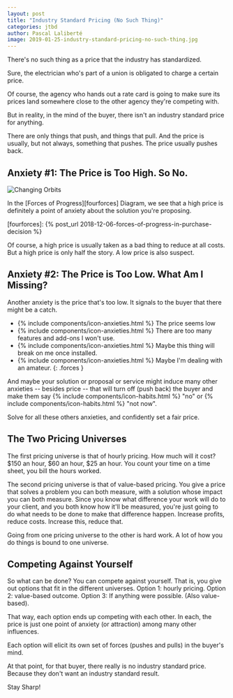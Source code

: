 ```yaml
---
layout: post
title: "Industry Standard Pricing (No Such Thing)"
categories: jtbd
author: Pascal Laliberté
image: 2019-01-25-industry-standard-pricing-no-such-thing.jpg
---
```


There's no such thing as a price that the industry has standardized.

Sure, the electrician who's part of a union is obligated to charge a certain price.

Of course, the agency who hands out a rate card is going to make sure its prices land somewhere close to the other agency they're competing with.

But in reality, in the mind of the buyer, there isn't an industry standard price for anything.

There are only things that push, and things that pull. And the price is usually, but not always, something that pushes. The price usually pushes back.

## Anxiety #1: The Price is Too High. So No.

![Changing Orbits](/assets/images/posts/2019-01-25-industry-standard-pricing-no-such-thing-01.svg)

In the [Forces of Progress][fourforces] Diagram, we see that a high price is definitely a point of anxiety about the solution you're proposing.

[fourforces]: {% post_url 2018-12-06-forces-of-progress-in-purchase-decision %}

Of course, a high price is usually taken as a bad thing to reduce at all costs. But a high price is only half the story. A low price is also suspect.

## Anxiety #2: The Price is Too Low. What Am I Missing?

Another anxiety is the price that's too low. It signals to the buyer that there might be a catch.

* {% include components/icon-anxieties.html %} The price seems low
* {% include components/icon-anxieties.html %} There are too many features and add-ons I won't use.
* {% include components/icon-anxieties.html %} Maybe this thing will break on me once installed.
* {% include components/icon-anxieties.html %} Maybe I'm dealing with an amateur.
{: .forces }

And maybe your solution or proposal or service might induce many other anxieties -- besides price -- that will turn off (push back) the buyer and make them say {% include components/icon-habits.html %} "no" or {% include components/icon-habits.html %} "not now".

Solve for all these others anxieties, and confidently set a fair price.

## The Two Pricing Universes

The first pricing universe is that of hourly pricing. How much will it cost? $150 an hour, $60 an hour, $25 an hour. You count your time on a time sheet, you bill the hours worked.

The second pricing universe is that of value-based pricing. You give a price that solves a problem you can both measure, with a solution whose impact you can both measure. Since you know what difference your work will do to your client, and you both know how it'll be measured, you're just going to do what needs to be done to make that difference happen. Increase profits, reduce costs. Increase this, reduce that.

Going from one pricing universe to the other is hard work. A lot of how you do things is bound to one universe.

## Competing Against Yourself

So what can be done? You can compete against yourself. That is, you give out options that fit in the different universes. Option 1: hourly pricing. Option 2: value-based outcome. Option 3: If anything were possible. (Also value-based).

That way, each option ends up competing with each other. In each, the price is just one point of anxiety (or attraction) among many other influences.

Each option will elicit its own set of forces (pushes and pulls) in the buyer's mind.

At that point, for that buyer, there really is no industry standard price. Because they don't want an industry standard result.

Stay Sharp!
